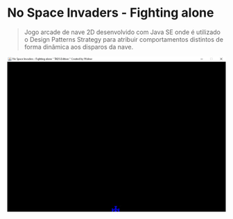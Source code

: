 # No Space Invaders - Fighting alone

> Jogo arcade de nave 2D desenvolvido com Java SE onde é utilizado o Design Patterns Strategy para atribuir comportamentos distintos de forma dinâmica aos disparos da nave.

<img src="img/navearcade.gif"/>
